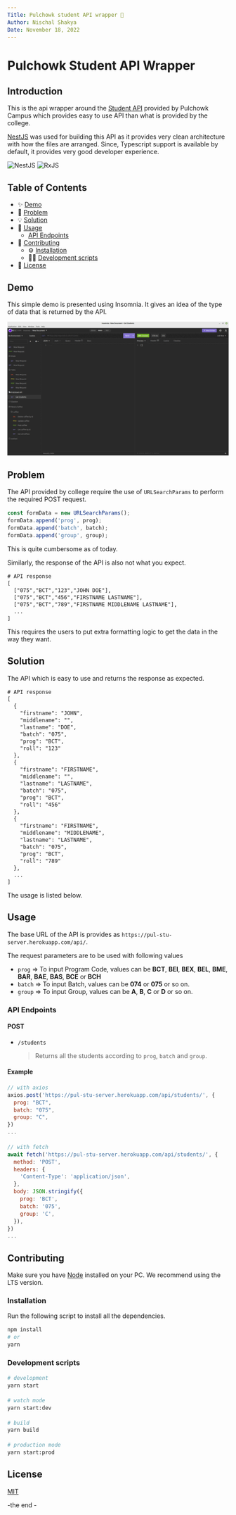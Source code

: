 ```yaml
---
Title: Pulchowk student API wrapper 👋
Author: Nischal Shakya
Date: November 18, 2022
---
```


# Pulchowk Student API Wrapper

## Introduction

This is the api wrapper around the [Student API](http://assmnt.pcampus.edu.np/api/students/test.php) provided by Pulchowk Campus which provides easy to use API than what is provided by the college.

[NestJS](https://nestjs.com/) was used for building this API as it provides very clean architecture with how the files are arranged. Since, Typescript support is available by default, it provides very good developer experience.

![NestJS](https://img.shields.io/badge/nestjs-%23E0234E.svg?style=for-the-badge&logo=nestjs&logoColor=white)
![RxJS](https://img.shields.io/badge/rxjs-%23B7178C.svg?style=for-the-badge&logo=reactivex&logoColor=white)

## Table of Contents

- ✨ [Demo](#demo)
- :no_good: [Problem](#problem)
- 💡 [Solution](#solution)
- 🚀 [Usage](#usage)
  - [API Endpoints](#api-endpoints)
- 👏 [Contributing](#contributing)
  - ⚙️ [Installation](#installation)
  - 👨‍💻 [Development scripts](#development-scripts)
- 📝 [License](#license)

## Demo

This simple demo is presented using Insomnia. It gives an idea of the type of data that is returned by the API.

![demo](https://raw.githubusercontent.com/Nischal2015/pulchowkserver/development/assets/demo.gif)

## Problem

The API provided by college require the use of `URLSearchParams` to perform the required POST request.

```javascript
const formData = new URLSearchParams();
formData.append('prog', prog);
formData.append('batch', batch);
formData.append('group', group);
```

This is quite cumbersome as of today.

Similarly, the response of the API is also not what you expect.

```
# API response
[
  ["075","BCT","123","JOHN DOE"],
  ["075","BCT","456","FIRSTNAME LASTNAME"],
  ["075","BCT","789","FIRSTNAME MIDDLENAME LASTNAME"],
  ...
]
```

This requires the users to put extra formatting logic to get the data in the way they want.

## Solution

The API which is easy to use and returns the response as expected.

```
# API response
[
  {
  	"firstname": "JOHN",
  	"middlename": "",
  	"lastname": "DOE",
  	"batch": "075",
  	"prog": "BCT",
  	"roll": "123"
  },
  {
  	"firstname": "FIRSTNAME",
  	"middlename": "",
  	"lastname": "LASTNAME",
  	"batch": "075",
  	"prog": "BCT",
  	"roll": "456"
  },
  {
  	"firstname": "FIRSTNAME",
  	"middlename": "MIDDLENAME",
  	"lastname": "LASTNAME",
  	"batch": "075",
  	"prog": "BCT",
  	"roll": "789"
  },
  ...
]
```

The usage is listed below.

## Usage

The base URL of the API is provides as `https://pul-stu-server.herokuapp.com/api/`.

The request parameters are to be used with following values

- `prog` => To input Program Code, values can be **BCT**, **BEI**, **BEX**, **BEL**, **BME**, **BAR**, **BAE**, **BAS**, **BCE** or **BCH**
- `batch` => To input Batch, values can be **074** or **075** or so on.
- `group` => To input Group, values can be **A**, **B**, **C** or **D** or so on.

### API Endpoints

#### POST

- `/students`
  > Returns all the students according to `prog`, `batch` and `group`.

#### Example

```javascript
// with axios
axios.post('https://pul-stu-server.herokuapp.com/api/students/', {
  prog: "BCT",
  batch: "075",
  group: "C",
})
...

// with fetch
await fetch('https://pul-stu-server.herokuapp.com/api/students/', {
  method: 'POST',
  headers: {
    'Content-Type': 'application/json',
  },
  body: JSON.stringify({
    prog: 'BCT',
    batch: '075',
    group: 'C',
  }),
})
...
```

## Contributing

Make sure you have [Node](https://nodejs.org/en/download/) installed on your PC. We recommend using the LTS version.

### Installation

Run the following script to install all the dependencies.

```bash
npm install
# or
yarn
```

### Development scripts

```bash
# development
yarn start

# watch mode
yarn start:dev

# build
yarn build

# production mode
yarn start:prod
```

## License

[MIT](https://github.com/Nischal2015/pulchowkserver/blob/development/LICENSE)

-the end -
